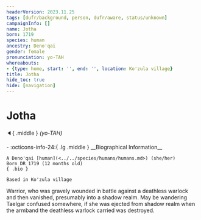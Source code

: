 ```yaml
---
headerVersion: 2023.11.25
tags: [dufr/background, person, dufr/aware, status/unknown]
campaignInfo: []
name: Jotha
born: 1719
species: human
ancestry: Deno'qai
gender: female
pronunciation: yo-TAH
whereabouts:
- {type: home, start: '', end: '', location: Ko'zula village}
title: Jotha
hide_toc: true
hide: [navigation]
---
```

# Jotha
:speaker:{ .middle } *(yo-TAH)*  
<div class="grid cards ext-narrow-margin ext-one-column" markdown>
- :octicons-info-24:{ .lg .middle } __Biographical Information__

    A Deno'qai [human](<../../species/humans/humans.md>) (she/her)  
    Born DR 1719 (12 months old)  
    { .bio }

    Based in Ko'zula village
</div>


Warrior, who was gravely wounded in battle against a deathless warlock and then vanished, presumably into a shadow realm. May be wandering Taelgar confused somewhere, if she was ejected from shadow realm when the armband the deathless warlock carried was destroyed.